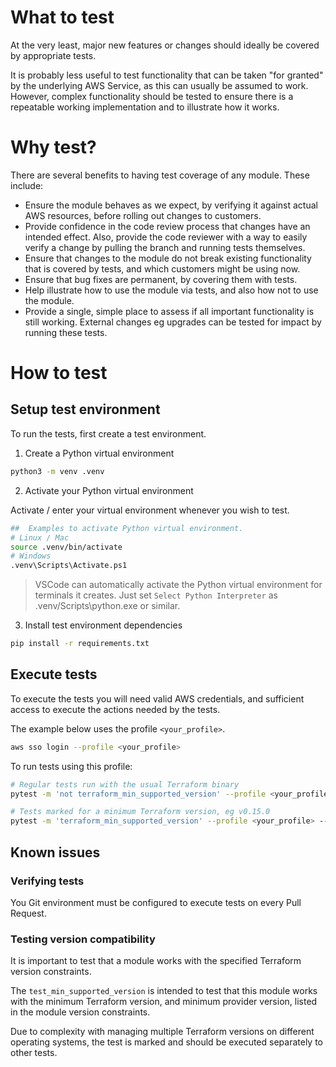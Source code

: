 # What to test

At the very least, major new features or changes should ideally be covered by appropriate tests.

It is probably less useful to test functionality that can be taken "for granted" by the underlying AWS Service, as this can usually be assumed to work. However, complex functionality should be tested to ensure there is a repeatable working implementation and to illustrate how it works.

# Why test?

There are several benefits to having test coverage of any module. These include:

- Ensure the module behaves as we expect, by verifying it against actual AWS resources, before rolling out changes to customers.
- Provide confidence in the code review process that changes have an intended effect. Also, provide the code reviewer with a way to easily verify a change by pulling the branch and running tests themselves.
- Ensure that changes to the module do not break existing functionality that is covered by tests, and which customers might be using now.
- Ensure that bug fixes are permanent, by covering them with tests.
- Help illustrate how to use the module via tests, and also how not to use the module.
- Provide a single, simple place to assess if all important functionality is still working. External changes eg upgrades can be tested for impact by running these tests.

# How to test

## Setup test environment
To run the tests, first create a test environment.

1. Create a Python virtual environment

```sh
python3 -m venv .venv
```

2. Activate your Python virtual environment

Activate / enter your virtual environment whenever you wish to test.

```sh
##  Examples to activate Python virtual environment.
# Linux / Mac
source .venv/bin/activate
# Windows
.venv\Scripts\Activate.ps1
```

> VSCode can automatically activate the Python virtual environment for terminals it creates. Just set `Select Python Interpreter` as .venv/Scripts\python.exe or similar.

3. Install test environment dependencies

```sh
pip install -r requirements.txt
```

## Execute tests

To execute the tests you will need valid AWS credentials, and sufficient access to execute the actions needed by the tests.

The example below uses the profile `<your_profile>`.

```sh
aws sso login --profile <your_profile>
```

To run tests using this profile:

```sh
# Regular tests run with the usual Terraform binary
pytest -m 'not terraform_min_supported_version' --profile <your_profile>

# Tests marked for a minimum Terraform version, eg v0.15.0
pytest -m 'terraform_min_supported_version' --profile <your_profile> --terraform-binary=terraform_v0.15.0.exe
```

## Known issues

### Verifying tests

You Git environment must be configured to execute tests on every Pull Request.

### Testing version compatibility

It is important to test that a module works with the specified Terraform version constraints.

The `test_min_supported_version` is intended to test that this module works with the minimum Terraform version, and minimum provider version, listed in the module version constraints.

Due to complexity with managing multiple Terraform versions on different operating systems, the test is marked and should be executed separately to other tests.
